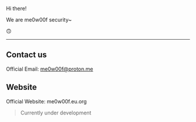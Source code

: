 Hi there!

We are me0w00f security~

🙃

---
## Contact us
Official Email: me0w00f@proton.me
## Website
Official Website: me0w00f.eu.org
> Currently under development
